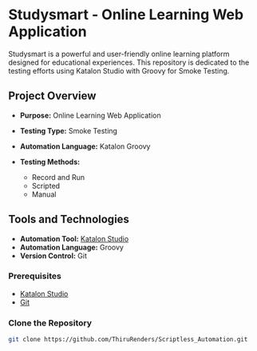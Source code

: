# Studysmart - Online Learning Web Application

Studysmart is a powerful and user-friendly online learning platform designed for educational experiences. This repository is dedicated to the testing efforts using Katalon Studio with Groovy for Smoke Testing.

## Project Overview

- **Purpose:**  Online Learning Web Application
  
- **Testing Type:** Smoke Testing
  
- **Automation Language:** Katalon Groovy
  
- **Testing Methods:**
  
    - Record and Run
    - Scripted
    - Manual

## Tools and Technologies

- **Automation Tool:** [Katalon Studio](https://www.katalon.com/)
- **Automation Language:** Groovy
- **Version Control:** Git

### Prerequisites

- [Katalon Studio](https://www.katalon.com/download/)
- [Git](https://git-scm.com/)

### Clone the Repository

```bash
git clone https://github.com/ThiruRenders/Scriptless_Automation.git

